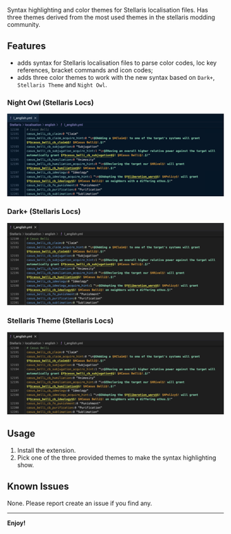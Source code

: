 Syntax highlighting and color themes for Stellaris localisation files. Has three themes derived from the most used themes in the stellaris modding community.

## Features

- adds syntax for Stellaris localisation files to parse color codes, loc key references, bracket commands and icon codes;
- adds three color themes to work with the new syntax based on `Dark+`, `Stellaris Theme` and `Night Owl`.

### Night Owl (Stellaris Locs)

![Night Owl theme with Stellaris Locs](https://github.com/The24thDS/stellaris-yaml/raw/HEAD/images/nightowl.jpg)

### Dark+ (Stellaris Locs)

![Dark+ theme with Stellaris Locs](https://github.com/The24thDS/stellaris-yaml/raw/HEAD/images/darkplus.jpg)

### Stellaris Theme (Stellaris Locs)

![Stellaris Theme with Stellaris Locs](https://github.com/The24thDS/stellaris-yaml/raw/HEAD/images/stellaristheme.jpg)

## Usage

1. Install the extension.
2. Pick one of the three provided themes to make the syntax highlighting show.

## Known Issues

None. Please report create an issue if you find any.

---

**Enjoy!**
